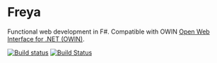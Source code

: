 # Freya

Functional web development in F#. Compatible with OWIN [Open Web Interface for .NET (OWIN)](http://owin.org/).

[![Build status](https://ci.appveyor.com/api/projects/status/a0lwth322atew5vm?svg=true)](https://ci.appveyor.com/project/panesofglass/freya)
[![Build Status](https://travis-ci.org/freya-fs/freya.svg?branch=develop)](https://travis-ci.org/freya-fs/freya)
